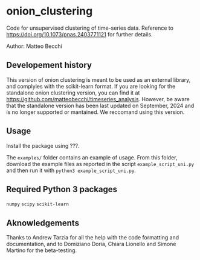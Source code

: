 # onion_clustering
Code for unsupervised clustering of time-series data. Reference to https://doi.org/10.1073/pnas.2403771121 for further details. 

Author: Matteo Becchi

## Developement history
This version of onion clustering is meant to be used as an external library, and complyies with the scikit-learn format. If you are looking for the standalone onion clustering version, you can find it at https://github.com/matteobecchi/timeseries_analysis. However, be aware that the standalone version has been last updated on September, 2024 and is no longer supported or mantained. We reccomand using this version. 

## Usage
Install the package using ???. 

The `examples/` folder contains an example of usage. From this folder, download the example files as reported in the script `example_script_uni.py` and then run it with `python3 example_script_uni.py`. 

## Required Python 3 packages
`numpy`
`scipy`
`scikit-learn`

## Aknowledgements
Thanks to Andrew Tarzia for all the help with the code formatting and documentation, and to Domiziano Doria, Chiara Lionello and Simone Martino for the beta-testing. 
